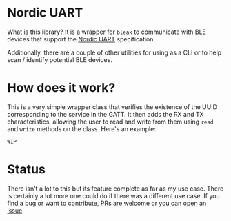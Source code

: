 # Nordic UART
What is this library? It is a wrapper for `bleak` to communicate with BLE devices that support the [Nordic UART](https://infocenter.nordicsemi.com/index.jsp?topic=%2Fps_nrf52840%2Fuart.html) specification. 

Additionally, there are a couple of other utilities for using as a CLI or to help scan / identify potential BLE devices.

# How does it work?
This is a very simple wrapper class that verifies the existence of the UUID corresponding to the service in the GATT. It then adds the RX and TX characteristics, allowing the user to read and write from them using `read` and `write` methods on the class. Here's an example:

```python
WIP
```

# Status
There isn't a lot to this but its feature complete as far as my use case. There is certainly a lot more one could do if there was a different use case. If you find a bug or want to contribute, PRs are welcome or you can [open an issue](issues).

